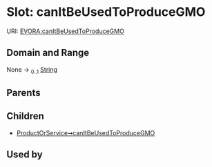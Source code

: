 
# Slot: canItBeUsedToProduceGMO



URI: [EVORA:canItBeUsedToProduceGMO](https://evora-project.eu/canItBeUsedToProduceGMO)


## Domain and Range

None &#8594;  <sub>0..1</sub> [String](types/String.md)

## Parents


## Children

 *  [ProductOrService➞canItBeUsedToProduceGMO](ProductOrService_canItBeUsedToProduceGMO.md)

## Used by

